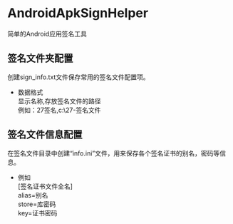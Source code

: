 # AndroidApkSignHelper
简单的Android应用签名工具

## 签名文件夹配置
创建sign_info.txt文件保存常用的签名文件配置项。<br>
* 数据格式 <br>
显示名称,存放签名文件的路径 <br>
例如：27签名,c:\27-签名文件

## 签名文件信息配置
在签名文件目录中创建“info.ini”文件，用来保存各个签名证书的别名，密码等信息。
* 例如 <br>
[签名证书文件全名]<br>
alias=别名<br>
store=库密码<br>
key=证书密码<br>
